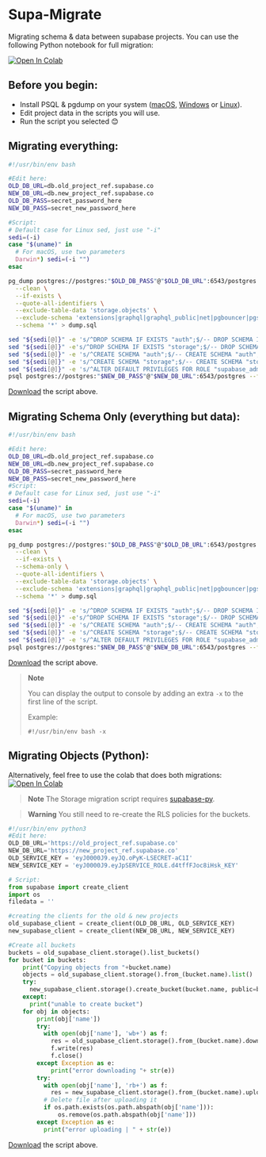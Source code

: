 # Supa-Migrate
Migrating schema &amp; data between supabase projects.
You can use the following Python notebook for full migration:

[![Open In Colab](https://colab.research.google.com/assets/colab-badge.svg)](https://colab.research.google.com/github/mansueli/Supa-Migrate/blob/main/Migrate_Project_%26_Storage.ipynb)


## Before you begin:
 - Install PSQL & pgdump on your system ([macOS](https://stackoverflow.com/a/55564878/2188186), [Windows](https://www.enterprisedb.com/downloads/postgres-postgresql-downloads) or [Linux](https://www.postgresql.org/download/linux/ubuntu/)).
 - Edit project data in the scripts you will use. 
 - Run the script you selected 😊

## Migrating everything:
``` bash
#!/usr/bin/env bash

#Edit here:
OLD_DB_URL=db.old_project_ref.supabase.co
NEW_DB_URL=db.new_project_ref.supabase.co
OLD_DB_PASS=secret_password_here
NEW_DB_PASS=secret_new_password_here

#Script:
# Default case for Linux sed, just use "-i"
sedi=(-i)
case "$(uname)" in
  # For macOS, use two parameters
  Darwin*) sedi=(-i "")
esac

pg_dump postgres://postgres:"$OLD_DB_PASS"@"$OLD_DB_URL":6543/postgres \
  --clean \
  --if-exists \
  --quote-all-identifiers \
  --exclude-table-data 'storage.objects' \
  --exclude-schema 'extensions|graphql|graphql_public|net|pgbouncer|pgsodium|pgsodium_masks|realtime|supabase_functions|storage|pg_*|information_schema' \
  --schema '*' > dump.sql 

sed "${sedi[@]}" -e 's/^DROP SCHEMA IF EXISTS "auth";$/-- DROP SCHEMA IF EXISTS "auth";/' dump.sql
sed "${sedi[@]}" -e's/^DROP SCHEMA IF EXISTS "storage";$/-- DROP SCHEMA IF EXISTS "storage";/' dump.sql
sed "${sedi[@]}" -e 's/^CREATE SCHEMA "auth";$/-- CREATE SCHEMA "auth";/' dump.sql
sed "${sedi[@]}" -e 's/^CREATE SCHEMA "storage";$/-- CREATE SCHEMA "storage";/' dump.sql
sed "${sedi[@]}" -e 's/^ALTER DEFAULT PRIVILEGES FOR ROLE "supabase_admin"/-- ALTER DEFAULT PRIVILEGES FOR ROLE "supabase_admin"/' dump.sql
psql postgres://postgres:"$NEW_DB_PASS"@"$NEW_DB_URL":6543/postgres --file dump.sql 
```
[Download](https://raw.githubusercontent.com/mansueli/Supa-Migrate/main/migrate_project.sh) the script above.

## Migrating Schema Only (everything but data):

``` bash
#!/usr/bin/env bash

#Edit here:
OLD_DB_URL=db.old_project_ref.supabase.co
NEW_DB_URL=db.new_project_ref.supabase.co
OLD_DB_PASS=secret_password_here
NEW_DB_PASS=secret_new_password_here
#Script:
# Default case for Linux sed, just use "-i"
sedi=(-i)
case "$(uname)" in
  # For macOS, use two parameters
  Darwin*) sedi=(-i "")
esac

pg_dump postgres://postgres:"$OLD_DB_PASS"@"$OLD_DB_URL":6543/postgres \
  --clean \
  --if-exists \
  --schema-only \
  --quote-all-identifiers \
  --exclude-table-data 'storage.objects' \
  --exclude-schema 'extensions|graphql|graphql_public|net|pgbouncer|pgsodium|pgsodium_masks|realtime|supabase_functions|storage|pg_*|information_schema' \
  --schema '*' > dump.sql 

sed "${sedi[@]}" -e 's/^DROP SCHEMA IF EXISTS "auth";$/-- DROP SCHEMA IF EXISTS "auth";/' dump.sql
sed "${sedi[@]}" -e's/^DROP SCHEMA IF EXISTS "storage";$/-- DROP SCHEMA IF EXISTS "storage";/' dump.sql
sed "${sedi[@]}" -e 's/^CREATE SCHEMA "auth";$/-- CREATE SCHEMA "auth";/' dump.sql
sed "${sedi[@]}" -e 's/^CREATE SCHEMA "storage";$/-- CREATE SCHEMA "storage";/' dump.sql
sed "${sedi[@]}" -e 's/^ALTER DEFAULT PRIVILEGES FOR ROLE "supabase_admin"/-- ALTER DEFAULT PRIVILEGES FOR ROLE "supabase_admin"/' dump.sql
psql postgres://postgres:"$NEW_DB_PASS"@"$NEW_DB_URL":6543/postgres --file dump.sql
```
[Download](https://raw.githubusercontent.com/mansueli/Supa-Migrate/main/migrate_schema.sh) the script above.

> **Note** 
>
> You can display the output to console by adding an extra `-x` to the first line of the script. 
>
> Example:
> ```
> #!/usr/bin/env bash -x
> ```

## Migrating Objects (Python):
Alternatively, feel free to use the colab that does both migrations:
[![Open In Colab](https://colab.research.google.com/assets/colab-badge.svg)](https://colab.research.google.com/github/mansueli/Supa-Migrate/blob/main/Migrate_Project_%26_Storage.ipynb)

> **Note** 
> The Storage migration script requires [supabase-py](https://pypi.org/project/supabase/).

> **Warning** 
> You still need to re-create the RLS policies for the buckets.

``` python
#!/usr/bin/env python3
#Edit here:
OLD_DB_URL='https://old_project_ref.supabase.co'
NEW_DB_URL='https://new_project_ref.supabase.co'
OLD_SERVICE_KEY = 'eyJ0000J9.eyJQ.oPyK-LSECRET-aC1I'
NEW_SERVICE_KEY = 'eyJ0000J9.eyJpSERVICE_ROLE.d4tffFJoc8iHsk_KEY'

# Script:
from supabase import create_client
import os
filedata = ''

#creating the clients for the old & new projects
old_supabase_client = create_client(OLD_DB_URL, OLD_SERVICE_KEY)
new_supabase_client = create_client(NEW_DB_URL, NEW_SERVICE_KEY)

#Create all buckets
buckets = old_supabase_client.storage().list_buckets()
for bucket in buckets:
    print("Copying objects from "+bucket.name)
    objects = old_supabase_client.storage().from_(bucket.name).list()
    try:
      new_supabase_client.storage().create_bucket(bucket.name, public=bucket.public)
    except:
      print("unable to create bucket")
    for obj in objects:
        print(obj['name'])
        try:
          with open(obj['name'], 'wb+') as f:
            res = old_supabase_client.storage().from_(bucket.name).download(obj['name'])
            f.write(res)
            f.close()
        except Exception as e: 
            print("error downloading "+ str(e))
        try:
          with open(obj['name'], 'rb+') as f:
            res = new_supabase_client.storage().from_(bucket.name).upload(obj['name'], obj['name'])
          # Delete file after uploading it
          if os.path.exists(os.path.abspath(obj['name'])):
              os.remove(os.path.abspath(obj['name']))
        except Exception as e: 
          print("error uploading | " + str(e))
```
[Download](https://raw.githubusercontent.com/mansueli/Supa-Migrate/main/migrate_objects.py) the script above.
